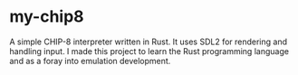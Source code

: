 # my-chip8

A simple CHIP-8 interpreter written in Rust. It uses SDL2 for rendering and handling input. I made this project to learn the Rust programming language and as a foray into emulation development.
